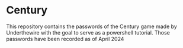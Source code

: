 # Century

This repository contains the passwords of the Century game made by Underthewire with the goal to serve as a powershell tutorial.
Those passwords have been recorded as of April 2024
